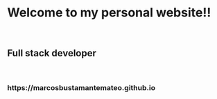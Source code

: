 <h1><b>Welcome to my personal website!!</b></h1><br>
<h2>Full stack developer</h2><br>
<h3>https://marcosbustamantemateo.github.io</h3>

